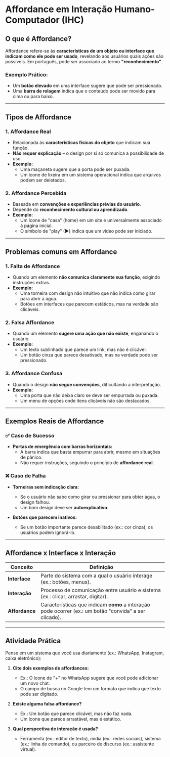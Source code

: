 # **Affordance em Interação Humano-Computador (IHC)**

## **O que é Affordance?**  
Affordance refere-se às **características de um objeto ou interface que indicam como ele pode ser usado**, revelando aos usuários quais ações são possíveis. Em português, pode ser associado ao termo **"reconhecimento"**.  

### **Exemplo Prático:**  
- Um **botão elevado** em uma interface sugere que pode ser pressionado.  
- Uma **barra de rolagem** indica que o conteúdo pode ser movido para cima ou para baixo.  

---

## **Tipos de Affordance**  

### **1. Affordance Real**  
- Relacionada às **características físicas do objeto** que indicam sua função.  
- **Não requer explicação** – o design por si só comunica a possibilidade de uso.  
- **Exemplo:**  
  - Uma maçaneta sugere que a porta pode ser puxada.  
  - Um ícone de lixeira em um sistema operacional indica que arquivos podem ser deletados.  

### **2. Affordance Percebida**  
- Baseada em **convenções e experiências prévias do usuário**.  
- Depende do **reconhecimento cultural ou aprendizado**.  
- **Exemplo:**  
  - Um ícone de "casa" (home) em um site é universalmente associado à página inicial.  
  - O símbolo de "play" (▶) indica que um vídeo pode ser iniciado.  

---

## **Problemas comuns em Affordance**  

### **1. Falta de Affordance**  
- Quando um elemento **não comunica claramente sua função**, exigindo instruções extras.  
- **Exemplo:**  
  - Uma torneira com design não intuitivo que não indica como girar para abrir a água.  
  - Botões em interfaces que parecem estáticos, mas na verdade são clicáveis.  

### **2. Falsa Affordance**  
- Quando um elemento **sugere uma ação que não existe**, enganando o usuário.  
- **Exemplo:**  
  - Um texto sublinhado que parece um link, mas não é clicável.  
  - Um botão cinza que parece desativado, mas na verdade pode ser pressionado.  

### **3. Affordance Confusa**  
- Quando o design **não segue convenções**, dificultando a interpretação.  
- **Exemplo:**  
  - Uma porta que não deixa claro se deve ser empurrada ou puxada.  
  - Um menu de opções onde itens clicáveis não são destacados.  

---

## **Exemplos Reais de Affordance**  

### **✅ Caso de Sucesso**  
- **Portas de emergência com barras horizontais:**  
  - A barra indica que basta empurrar para abrir, mesmo em situações de pânico.  
  - Não requer instruções, seguindo o princípio de **affordance real**.  

### **❌ Caso de Falha**  
- **Torneiras sem indicação clara:**  
  - Se o usuário não sabe como girar ou pressionar para obter água, o design falhou.  
  - Um bom design deve ser **autoexplicativo**.  

- **Botões que parecem inativos:**  
  - Se um botão importante parece desabilitado (ex.: cor cinza), os usuários podem ignorá-lo.  

---

## **Affordance x Interface x Interação**  

| Conceito          | Definição |  
|-------------------|----------|  
| **Interface**     | Parte do sistema com a qual o usuário interage (ex.: botões, menus). |  
| **Interação**     | Processo de comunicação entre usuário e sistema (ex.: clicar, arrastar, digitar). |  
| **Affordance**    | Características que indicam **como** a interação pode ocorrer (ex.: um botão "convida" a ser clicado). |  

---

## **Atividade Prática**  
Pense em um sistema que você usa diariamente (ex.: WhatsApp, Instagram, caixa eletrônico):  

1. **Cite dois exemplos de affordances:**  
   - Ex.: O ícone de "+" no WhatsApp sugere que você pode adicionar um novo chat.  
   - O campo de busca no Google tem um formato que indica que texto pode ser digitado.  

2. **Existe alguma falsa affordance?**  
   - Ex.: Um botão que parece clicável, mas não faz nada.  
   - Um ícone que parece arrastável, mas é estático.  

3. **Qual perspectiva de interação é usada?**  
   - Ferramenta (ex.: editor de texto), mídia (ex.: redes sociais), sistema (ex.: linha de comando), ou parceiro de discurso (ex.: assistente virtual). 